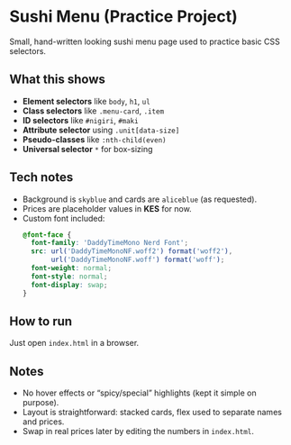 # Sushi Menu (Practice Project)

Small, hand-written looking sushi menu page used to practice basic CSS selectors.

## What this shows
- **Element selectors** like `body`, `h1`, `ul`
- **Class selectors** like `.menu-card`, `.item`
- **ID selectors** like `#nigiri`, `#maki`
- **Attribute selector** using `.unit[data-size]`
- **Pseudo-classes** like `:nth-child(even)`
- **Universal selector** `*` for box-sizing

## Tech notes
- Background is `skyblue` and cards are `aliceblue` (as requested).
- Prices are placeholder values in **KES** for now.
- Custom font included:
  ```css
  @font-face {
    font-family: 'DaddyTimeMono Nerd Font';
    src: url('DaddyTimeMonoNF.woff2') format('woff2'),
         url('DaddyTimeMonoNF.woff') format('woff');
    font-weight: normal;
    font-style: normal;
    font-display: swap;
  }
  ```

## How to run
Just open `index.html` in a browser.

## Notes
- No hover effects or “spicy/special” highlights (kept it simple on purpose).
- Layout is straightforward: stacked cards, flex used to separate names and prices.
- Swap in real prices later by editing the numbers in `index.html`.
